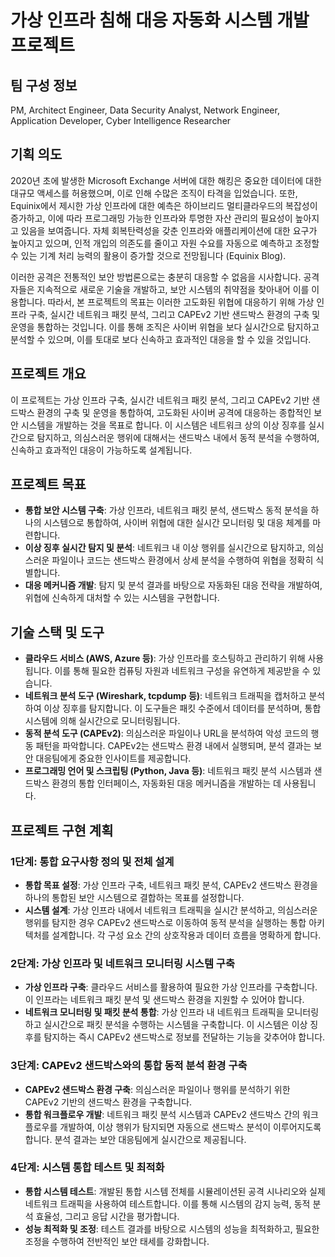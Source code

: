 
# **가상 인프라 침해 대응 자동화 시스템 개발 프로젝트**

## **팀 구성 정보**
PM, Architect Engineer, Data Security Analyst, Network Engineer, Application Developer, Cyber Intelligence Researcher

## **기획 의도** ##
 2020년 초에 발생한 Microsoft Exchange 서버에 대한 해킹은 중요한 데이터에 대한 대규모 액세스를 허용했으며, 이로 인해 수많은 조직이 타격을 입었습니다. 또한, Equinix에서 제시한 가상 인프라에 대한 예측은 하이브리드 멀티클라우드의 복잡성이 증가하고, 이에 따라 프로그래밍 가능한 인프라와 투명한 자산 관리의 필요성이 높아지고 있음을 보여줍니다. 자체 회복탄력성을 갖춘 인프라와 애플리케이션에 대한 요구가 높아지고 있으며, 인적 개입의 의존도를 줄이고 자원 수요를 자동으로 예측하고 조정할 수 있는 기계 처리 능력의 활용이 증가할 것으로 전망됩니다​ (Equinix Blog)​.

이러한 공격은 전통적인 보안 방법론으로는 충분히 대응할 수 없음을 시사합니다. 공격자들은 지속적으로 새로운 기술을 개발하고, 보안 시스템의 취약점을 찾아내어 이를 이용합니다. 따라서, 본 프로젝트의 목표는 이러한 고도화된 위협에 대응하기 위해 가상 인프라 구축, 실시간 네트워크 패킷 분석, 그리고 CAPEv2 기반 샌드박스 환경의 구축 및 운영을 통합하는 것입니다. 이를 통해 조직은 사이버 위협을 보다 실시간으로 탐지하고 분석할 수 있으며, 이를 토대로 보다 신속하고 효과적인 대응을 할 수 있을 것입니다.

## **프로젝트 개요**

이 프로젝트는 가상 인프라 구축, 실시간 네트워크 패킷 분석, 그리고 CAPEv2 기반 샌드박스 환경의 구축 및 운영을 통합하여, 고도화된 사이버 공격에 대응하는 종합적인 보안 시스템을 개발하는 것을 목표로 합니다. 이 시스템은 네트워크 상의 이상 징후를 실시간으로 탐지하고, 의심스러운 행위에 대해서는 샌드박스 내에서 동적 분석을 수행하여, 신속하고 효과적인 대응이 가능하도록 설계됩니다.


## **프로젝트 목표**

- **통합 보안 시스템 구축**: 가상 인프라, 네트워크 패킷 분석, 샌드박스 동적 분석을 하나의 시스템으로 통합하여, 사이버 위협에 대한 실시간 모니터링 및 대응 체계를 마련합니다.
- **이상 징후 실시간 탐지 및 분석**: 네트워크 내 이상 행위를 실시간으로 탐지하고, 의심스러운 파일이나 코드는 샌드박스 환경에서 상세 분석을 수행하여 위협을 정확히 식별합니다.
- **대응 메커니즘 개발**: 탐지 및 분석 결과를 바탕으로 자동화된 대응 전략을 개발하여, 위협에 신속하게 대처할 수 있는 시스템을 구현합니다.

## **기술 스택 및 도구**

- **클라우드 서비스 (AWS, Azure 등)**: 가상 인프라를 호스팅하고 관리하기 위해 사용됩니다. 이를 통해 필요한 컴퓨팅 자원과 네트워크 구성을 유연하게 제공받을 수 있습니다.
- **네트워크 분석 도구 (Wireshark, tcpdump 등)**: 네트워크 트래픽을 캡처하고 분석하여 이상 징후를 탐지합니다. 이 도구들은 패킷 수준에서 데이터를 분석하며, 통합 시스템에 의해 실시간으로 모니터링됩니다.
- **동적 분석 도구 (CAPEv2)**: 의심스러운 파일이나 URL을 분석하여 악성 코드의 행동 패턴을 파악합니다. CAPEv2는 샌드박스 환경 내에서 실행되며, 분석 결과는 보안 대응팀에게 중요한 인사이트를 제공합니다.
- **프로그래밍 언어 및 스크립팅 (Python, Java 등)**: 네트워크 패킷 분석 시스템과 샌드박스 환경의 통합 인터페이스, 자동화된 대응 메커니즘을 개발하는 데 사용됩니다.

## **프로젝트 구현 계획**

### 1단계: 통합 요구사항 정의 및 전체 설계

- **통합 목표 설정**: 가상 인프라 구축, 네트워크 패킷 분석, CAPEv2 샌드박스 환경을 하나의 통합된 보안 시스템으로 결합하는 목표를 설정합니다.
- **시스템 설계**: 가상 인프라 내에서 네트워크 트래픽을 실시간 분석하고, 의심스러운 행위를 탐지한 경우 CAPEv2 샌드박스로 이동하여 동적 분석을 실행하는 통합 아키텍처를 설계합니다. 각 구성 요소 간의 상호작용과 데이터 흐름을 명확하게 합니다.

### 2단계: 가상 인프라 및 네트워크 모니터링 시스템 구축

- **가상 인프라 구축**: 클라우드 서비스를 활용하여 필요한 가상 인프라를 구축합니다. 이 인프라는 네트워크 패킷 분석 및 샌드박스 환경을 지원할 수 있어야 합니다.
- **네트워크 모니터링 및 패킷 분석 통합**: 가상 인프라 내 네트워크 트래픽을 모니터링하고 실시간으로 패킷 분석을 수행하는 시스템을 구축합니다. 이 시스템은 이상 징후를 탐지하는 즉시 CAPEv2 샌드박스로 정보를 전달하는 기능을 갖추어야 합니다.

### 3단계: CAPEv2 샌드박스와의 통합 동적 분석 환경 구축

- **CAPEv2 샌드박스 환경 구축**: 의심스러운 파일이나 행위를 분석하기 위한 CAPEv2 기반의 샌드박스 환경을 구축합니다.
- **통합 워크플로우 개발**: 네트워크 패킷 분석 시스템과 CAPEv2 샌드박스 간의 워크플로우를 개발하여, 이상 행위가 탐지되면 자동으로 샌드박스 분석이 이루어지도록 합니다. 분석 결과는 보안 대응팀에게 실시간으로 제공됩니다.

### 4단계: 시스템 통합 테스트 및 최적화

- **통합 시스템 테스트**: 개발된 통합 시스템 전체를 시뮬레이션된 공격 시나리오와 실제 네트워크 트래픽을 사용하여 테스트합니다. 이를 통해 시스템의 감지 능력, 동적 분석 효율성, 그리고 응답 시간을 평가합니다.
- **성능 최적화 및 조정**: 테스트 결과를 바탕으로 시스템의 성능을 최적화하고, 필요한 조정을 수행하여 전반적인 보안 태세를 강화합니다.
